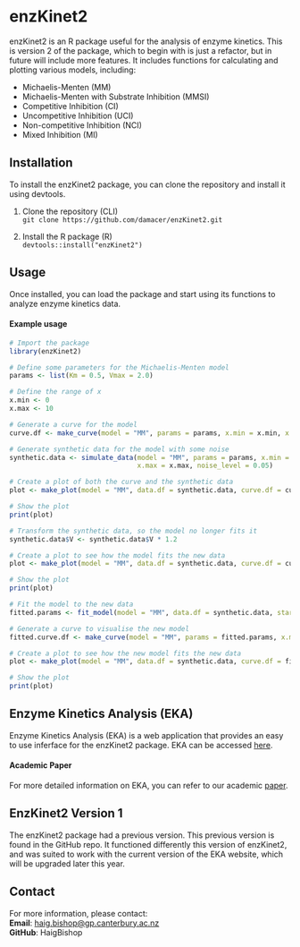 # enzKinet2

enzKinet2 is an R package useful for the analysis of enzyme kinetics. This is version 2 of the package, which to begin with is just a refactor, but in future will include more features. It includes functions for calculating and plotting various models, including:

- Michaelis-Menten (MM)
- Michaelis-Menten with Substrate Inhibition (MMSI)
- Competitive Inhibition (CI)
- Uncompetitive Inhibition (UCI)
- Non-competitive Inhibition (NCI)
- Mixed Inhibition (MI)


## Installation

To install the enzKinet2 package, you can clone the repository and install it using devtools.

1. Clone the repository (CLI)  
   `git clone https://github.com/damacer/enzKinet2.git`

2. Install the R package (R)  
   `devtools::install("enzKinet2")`


## Usage

Once installed, you can load the package and start using its functions to analyze enzyme kinetics data.
#### Example usage

```R
# Import the package
library(enzKinet2)

# Define some parameters for the Michaelis-Menten model
params <- list(Km = 0.5, Vmax = 2.0)

# Define the range of x
x.min <- 0
x.max <- 10

# Generate a curve for the model
curve.df <- make_curve(model = "MM", params = params, x.min = x.min, x.max = x.max)

# Generate synthetic data for the model with some noise
synthetic.data <- simulate_data(model = "MM", params = params, x.min = x.min, 
                                x.max = x.max, noise_level = 0.05)

# Create a plot of both the curve and the synthetic data
plot <- make_plot(model = "MM", data.df = synthetic.data, curve.df = curve.df)

# Show the plot
print(plot)

# Transform the synthetic data, so the model no longer fits it
synthetic.data$V <- synthetic.data$V * 1.2

# Create a plot to see how the model fits the new data
plot <- make_plot(model = "MM", data.df = synthetic.data, curve.df = curve.df)

# Show the plot
print(plot)

# Fit the model to the new data 
fitted.params <- fit_model(model = "MM", data.df = synthetic.data, start.params = params)

# Generate a curve to visualise the new model
fitted.curve.df <- make_curve(model = "MM", params = fitted.params, x.min = x.min, x.max = x.max)

# Create a plot to see how the new model fits the new data
plot <- make_plot(model = "MM", data.df = synthetic.data, curve.df = fitted.curve.df)

# Show the plot
print(plot)

```


## Enzyme Kinetics Analysis (EKA)
Enzyme Kinetics Analysis (EKA) is a web application that provides an easy to use inferface for the enzKinet2 package. EKA can be accessed [here](https://enzyme-kinetics.shinyapps.io/enzkinet_webpage/).
#### Academic Paper
For more detailed information on EKA, you can refer to our academic [paper](https://iubmb.onlinelibrary.wiley.com/doi/10.1002/bmb.21823).


## EnzKinet2 Version 1
The enzKinet2 package had a previous version. This previous version is found in the GitHub repo. It functioned differently this version of enzKinet2, and was suited to work with the current version of the EKA website, which will be upgraded later this year.


## Contact
For more information, please contact:  
   **Email**:   haig.bishop@gp.canterbury.ac.nz  
   **GitHub**:  HaigBishop  
